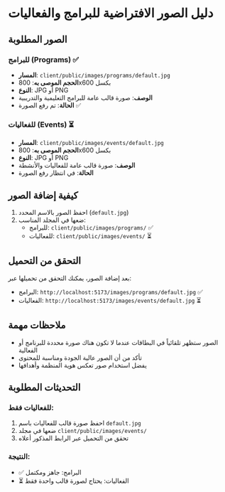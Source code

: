 # دليل الصور الافتراضية للبرامج والفعاليات

## الصور المطلوبة

### للبرامج (Programs) ✅

- **المسار**: `client/public/images/programs/default.jpg`
- **الحجم الموصى به**: 800x600 بكسل
- **النوع**: JPG أو PNG
- **الوصف**: صورة قالب عامة للبرامج التعليمية والتدريبية
- **الحالة**: تم رفع الصورة ✅

### للفعاليات (Events) ⏳

- **المسار**: `client/public/images/events/default.jpg`
- **الحجم الموصى به**: 800x600 بكسل
- **النوع**: JPG أو PNG
- **الوصف**: صورة قالب عامة للفعاليات والأنشطة
- **الحالة**: في انتظار رفع الصورة

## كيفية إضافة الصور

1. احفظ الصور بالاسم المحدد (`default.jpg`)
2. ضعها في المجلد المناسب:
   - للبرامج: `client/public/images/programs/` ✅
   - للفعاليات: `client/public/images/events/` ⏳

## التحقق من التحميل

بعد إضافة الصور، يمكنك التحقق من تحميلها عبر:

- البرامج: `http://localhost:5173/images/programs/default.jpg` ✅
- الفعاليات: `http://localhost:5173/images/events/default.jpg` ⏳

## ملاحظات مهمة

- الصور ستظهر تلقائياً في البطاقات عندما لا تكون هناك صورة محددة للبرنامج أو الفعالية
- تأكد من أن الصور عالية الجودة ومناسبة للمحتوى
- يفضل استخدام صور تعكس هوية المنظمة وأهدافها

## التحديثات المطلوبة

### للفعاليات فقط:

1. احفظ صورة قالب للفعاليات باسم `default.jpg`
2. ضعها في مجلد `client/public/images/events/`
3. تحقق من التحميل عبر الرابط المذكور أعلاه

### النتيجة:

- ✅ البرامج: جاهز ومكتمل
- ⏳ الفعاليات: يحتاج لصورة قالب واحدة فقط
